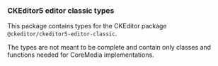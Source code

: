 ### CKEditor5 editor classic types

This package contains types for the CKEditor package `@ckeditor/ckeditor5-editor-classic`.

The types are not meant to be complete and contain only classes and functions needed for CoreMedia implementations.

